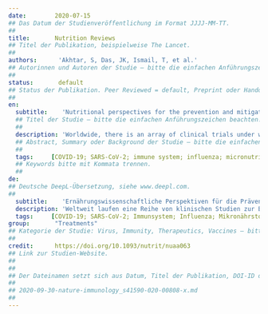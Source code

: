 ```yaml
---
date:        2020-07-15
## Das Datum der Studienveröffentlichung im Format JJJJ-MM-TT.
##
title:       Nutrition Reviews
## Titel der Publikation, beispielweise The Lancet.
##
authors:      'Akhtar, S, Das, JK, Ismail, T, et al.'
## Autorinnen und Autoren der Studie – bitte die einfachen Anführungszeichen beachten!
##
status:       default
## Status der Publikation. Peer Reviewed = default, Preprint oder Handout (Thesenpapier)
##
en:
  subtitle:    'Nutritional perspectives for the prevention and mitigation of COVID-19'
  ## Titel der Studie – bitte die einfachen Anführungszeichen beachten!
  ##
  description: 'Worldwide, there is an array of clinical trials under way to evaluate treatment options against coronavirus disease 2019 (COVID-19), caused by the severe acute respiratory syndrome coronavirus 2. Concurrently, several nutritional therapies and alternative supportive treatments are also being used and tested to reduce the mortality associated with acute respiratory distress in patients with COVID-19. In the context of COVID-19, improved nutrition that includes micronutrient supplementation to augment the immune system has been recognized as a viable approach to both prevent and alleviate the severity of the infection. The potential role of micronutrients as immune-boosting agents is particularly relevant for low- and middle-income countries, which already have an existing high burden of undernutrition and micronutrient deficiencies. A systematic literature review was performed to identify nutritional interventions that might prevent or aid in the recovery from COVID-19. The PubMed, ScienceDirect, Cochrane, Scopus, Web of Science, and Google Scholar databases were searched electronically from February to April 2020. All abstracts and full-text articles were examined for their relevance to this review. The information gathered was collated under various categories. Deficiencies of micronutrients, especially vitamins A, B complex, C, and D, zinc, iron, and selenium, are common among vulnerable populations in general and among COVID-19 patients in particular and could plausibly increase the risk of mortality. Judicious use of need-based micronutrient supplementation, alongside existing micronutrient fortification programs, is warranted in the current global pandemic, especially in low- and middle-income economies.'
  ## Abstract, Summary oder Background der Studie – bitte die einfachen Anführungszeichen beachten!
  ##
  tags:     [COVID-19; SARS-CoV-2; immune system; influenza; micronutrients; nutrition]
  ## Keywords bitte mit Kommata trennen.
  ##
de: 
## Deutsche DeepL-Übersetzung, siehe www.deepl.com.
##
  subtitle:    'Ernährungswissenschaftliche Perspektiven für die Prävention und Abschwächung von COVID-19'
  description: 'Weltweit laufen eine Reihe von klinischen Studien zur Bewertung von Behandlungsmöglichkeiten gegen die Coronavirus-Krankheit 2019 (COVID-19), die durch das schwere akute respiratorische Syndrom Coronavirus 2 verursacht wird. Gleichzeitig werden auch verschiedene Ernährungstherapien und alternative unterstützende Behandlungen eingesetzt und getestet, um die mit akuter Atemnot verbundene Sterblichkeit bei Patienten mit COVID-19 zu verringern. Im Zusammenhang mit COVID-19 wurde eine verbesserte Ernährung mit Mikronährstoffergänzung zur Stärkung des Immunsystems als praktikabler Ansatz zur Vorbeugung und Linderung des Schweregrads der Infektion erkannt. Die potenzielle Rolle von Mikronährstoffen als immunstärkende Mittel ist besonders für Länder mit niedrigem und mittlerem Einkommen von Bedeutung, in denen bereits eine hohe Belastung durch Unterernährung und Mikronährstoffmangel besteht. Es wurde eine systematische Literaturrecherche durchgeführt, um Ernährungsmaßnahmen zu ermitteln, die einer COVID-19-Erkrankung vorbeugen oder deren Genesung unterstützen könnten. Die Datenbanken PubMed, ScienceDirect, Cochrane, Scopus, Web of Science und Google Scholar wurden von Februar bis April 2020 elektronisch durchsucht. Alle Abstracts und Volltextartikel wurden auf ihre Relevanz für diese Überprüfung untersucht. Die gesammelten Informationen wurden in verschiedenen Kategorien zusammengefasst. Ein Mangel an Mikronährstoffen, insbesondere an den Vitaminen A, B-Komplex, C und D, Zink, Eisen und Selen, ist in gefährdeten Bevölkerungsgruppen im Allgemeinen und bei COVID-19-Patienten im Besonderen weit verbreitet und könnte das Sterblichkeitsrisiko plausibel erhöhen. Der umsichtige Einsatz einer bedarfsgerechten Mikronährstoffergänzung neben den bestehenden Programmen zur Anreicherung von Mikronährstoffen ist bei der derzeitigen weltweiten Pandemie gerechtfertigt, insbesondere in Ländern mit niedrigem und mittlerem Einkommen.'
  tags:     [COVID-19; SARS-CoV-2; Immunsystem; Influenza; Mikronährstoffe; Ernährung]
group:       "Treatments"
## Kategorie der Studie: Virus, Immunity, Therapeutics, Vaccines – bitte die Anführungszeichen beachten!
##
credit:      https://doi.org/10.1093/nutrit/nuaa063
## Link zur Studien-Website.
##
##
## Der Dateinamen setzt sich aus Datum, Titel der Publikation, DOI-ID der Studie (nach dem letzten Slash) und der Dateiendung zusammen. Bitte den Unterstrich vor der DOI-ID beachten!
##
## 2020-09-30-nature-immunology_s41590-020-00808-x.md
##
---
```

<object data="{{ page.link }}" style='height:calc(100vh - 400px); width: 100%' type='application/pdf'></object>
